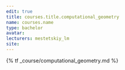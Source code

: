 ```yaml
---
edit: true
title: courses.title.computational_geometry
name: courses.name
type: bachelor
avatar:
lecturers: mestetskiy_lm
site: 
---
```


{% tf _course/computational_geometry.md %}
